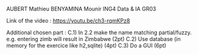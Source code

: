 AUBERT Mathieu
BENYAMINA Mounir
ING4 Data & IA GR03 

Link of the video : https://youtu.be/ch3-rqmKPz8

Additional chosen part : 
C.1) In 2.2 make the name matching partial/fuzzy. e.g. entering zimb will result in Zimbabwe (2pt)
C.2) Use database (in memory for the exercice like h2,sqlite) (4pt)
C.3) Do a GUI (6pt)
